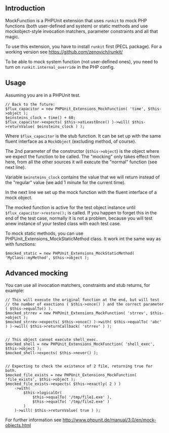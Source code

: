 
## Introduction ##

MockFunction is a PHPUnit extension that uses `runkit` to mock PHP functions (both user-defined and system) or static methods and use mockobject-style invocation matchers, parameter constraints and all that magic.

To use this extension, you have to install `runkit` first (PECL package). For a working version see https://github.com/zenovich/runkit/

To be able to mock system function (not user-defined ones), you need to turn on `runkit.internal_override` in the PHP config.

## Usage ##

Assuming you are in a PHPUnit test.

    // Back to the future:
    $flux_capacitor = new PHPUnit_Extensions_MockFunction( 'time', $this->object );
    $einsteins_clock = time() + 60;
    $flux_capacitor->expects( $this->atLeastOnce() )->will( $this->returnValue( $einsteins_clock ) );

Where `$flux_capacitor` is the stub function. It can be set up with the same fluent interface as a `MockObject` (excluding method, of course).

The 2nd parameter of the constructor (`$this->object`) is the object where we expect the function to be called. The "mocking" only takes effect from here, from all the other sources it will execute the "normal" function (see next line).

Variable `$einsteins_clock` contains the value that we will return instead of the "regular" value (we add 1 minute for the current time).

In the next line we set up the mock function with the fluent interface of a mock object.

The mocked function is active for the test object instance until `$flux_capacitor->restore();` is called. If you happen to forget this in the end of the test case, normally it is not a problem, because you will test anew instance of your tested class with each test case.

To mock static methods, you can use PHPUnit_Extensions_MockStaticMethod class. It work int the same way as with functions:

	$mocked_static = new PHPUnit_Extensions_MockStaticMethod( 'MyClass::myMethod', $this->object );

## Advanced mocking ##

You can use all invocation matchers, constraints and stub returns, for example:
    
    // This will execute the original function at the end, but will test 
    // the number of exections ( $this->once() ) and the correct parameter ( $this->equalTo() ).
    $mocked_strrev = new PHPUnit_Extensions_MockFunction( 'strrev', $this->object );
    $mocked_strrev->expects( $this->once() )->with( $this->equalTo( 'abc' ) )->will( $this->returnCallback( 'strrev' ) );


    // This object cannot execute shell_exec.
    $mocked_shell = new PHPUnit_Extensions_MockFunction( 'shell_exec', $this->object );
    $mocked_shell->expects( $this->never() );


    // Expecting to check the existence of 2 file, returning true for both.
    $mocked_file_exists = new PHPUnit_Extensions_MockFunction( 'file_exists', $this->object );
    $mocked_file_exists->expects( $this->exactly( 2 ) )
        ->with(
            $this->logicalOr(
                $this->equalTo( '/tmp/file1.exe' ),
                $this->equalTo( '/tmp/file2.exe' )
            )
        )->will( $this->returnValue( true ) );

For further information see http://www.phpunit.de/manual/3.0/en/mock-objects.html